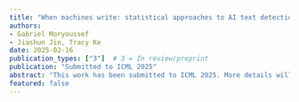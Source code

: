 ```yaml
---
title: "When machines write: statistical approaches to AI text detection"
authors:
- Gabriel Moryoussef
- Jiashun Jin, Tracy Ke
date: 2025-02-16
publication_types: ["3"]  # 3 = In review/preprint
publication: "Submitted to ICML 2025"
abstract: "This work has been submitted to ICML 2025. More details will be available soon."
featured: false
---
```

